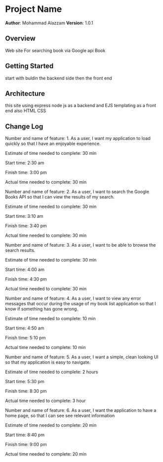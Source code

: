 # Project Name

**Author**: Mohammad Alazzam 
**Version**: 1.0.1

## Overview
Web site For searching book via Google api Book 

## Getting Started
start with buldin the backend side then the front end

## Architecture
this site using express node js as a backend and EJS templating as a front end also HTML CSS 

## Change Log
<!-- Use this area to document the iterative changes made to your application as each feature is successfully implemented. Use time stamps. Here's an examples:

01-01-2001 4:59pm - Application now has a fully-functional express server, with GET and POST routes for the book resource.

## Credits and Collaborations
-->

Number and name of feature: 1. As a user, I want my application to load quickly so that I have an enjoyable experience.

Estimate of time needed to complete: 30 min 

Start time: 2:30 am 

Finish time: 3:00 pm 

Actual time needed to complete: 30 min 

Number and name of feature: 2. As a user, I want to search the Google Books API so that I can view the results of my search.

Estimate of time needed to complete: 30 min 

Start time: 3:10 am 

Finish time: 3:40 pm 

Actual time needed to complete: 30 min 

Number and name of feature: 3. As a user, I want to be able to browse the search results.

Estimate of time needed to complete: 30 min 

Start time: 4:00 am 

Finish time: 4:30 pm 

Actual time needed to complete: 30 min 

Number and name of feature: 4. As a user, I want to view any error messages that occur during the usage of my book list application so that I know if something has gone wrong.

Estimate of time needed to complete: 10 min 

Start time: 4:50 am 

Finish time: 5:10 pm 

Actual time needed to complete: 10 min 



Number and name of feature: 5. As a user, I want a simple, clean looking UI so that my application is easy to navigate.

Estimate of time needed to complete: 2 hours 

Start time: 5:30 pm 

Finish time: 8:30 pm 

Actual time needed to complete: 3 hour


Number and name of feature: 6. As a user, I want the application to have a home page, so that I can see see relevant information

Estimate of time needed to complete: 20 min  

Start time: 8:40 pm 

Finish time: 9:00 pm 

Actual time needed to complete: 20 min 